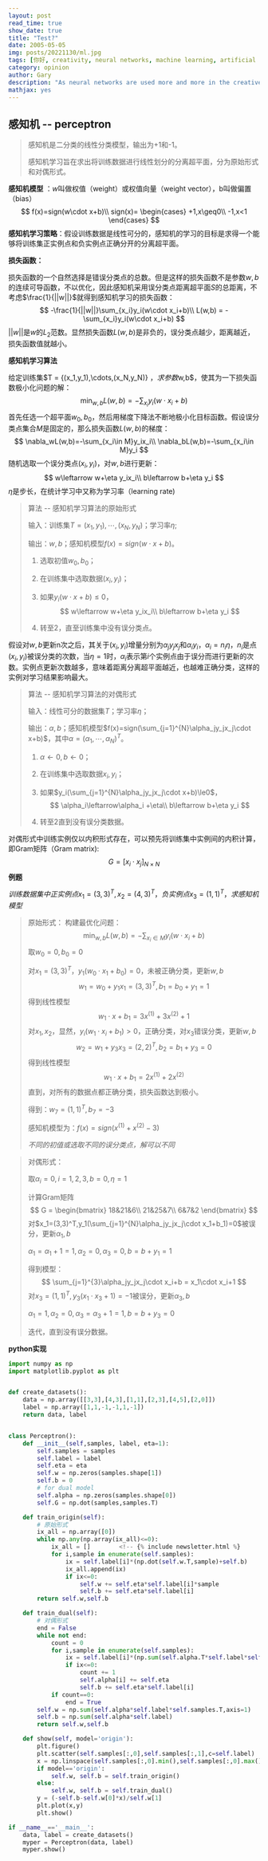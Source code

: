 ```yaml
---
layout: post
read_time: true
show_date: true
title: "Test?"
date: 2005-05-05
img: posts/20221130/ml.jpg
tags: [你好, creativity, neural networks, machine learning, artificial intelligence]
category: opinion
author: Gary
description: "As neural networks are used more and more in the creative process, text, images and even music are now created by AI, but who owns the copyright for those works?"
mathjax: yes
---
```


## 感知机 -- perceptron

> 感知机是二分类的线性分类模型，输出为+1和-1。
>
> 感知机学习旨在求出将训练数据进行线性划分的分离超平面，分为原始形式和对偶形式。

**感知机模型** ：$w$叫做权值（weight）或权值向量（weight vector），b叫做偏置（bias）
$$
f(x)=sign(w\cdot x+b)\\
sign(x)=
\begin{cases}
+1,x\geq0\\
-1,x<1
\end{cases}
$$
**感知机学习策略**：假设训练数据是线性可分的，感知机的学习的目标是求得一个能够将训练集正实例点和负实例点正确分开的分离超平面。

**损失函数：**

损失函数的一个自然选择是错误分类点的总数。但是这样的损失函数不是参数$w,b$的连续可导函数，不以优化，因此感知机采用误分类点距离超平面$S$的总距离，不考虑$\frac{1}{||w||}$就得到感知机学习的损失函数：
$$
-\frac{1}{||w||}\sum_{x_i}y_i(w\cdot x_i+b)\\
L(w,b) = -\sum_{x_i}y_i(w\cdot x_i+b)
$$
$||w||$是$w$的$L_2$范数。显然损失函数$L(w,b)$是非负的，误分类点越少，距离越近，损失函数值就越小。

**感知机学习算法**

给定训练集$T = {(x_1,y_1),\cdots,(x_N,y_N)} $，求参数$w,b$，使其为一下损失函数极小化问题的解：
$$
\min_{w,b}L(w,b)=-\sum_{x_i}y_i(w\cdot x_i+b)
$$
首先任选一个超平面$w_0,b_0$，然后用梯度下降法不断地极小化目标函数。假设误分类点集合$M$是固定的，那么损失函数$L(w,b)$的梯度：
$$
\nabla_wL(w,b)=-\sum_{x_i\in M}y_ix_i\\
\nabla_bL(w,b)=-\sum_{x_i\in M}y_i
$$
随机选取一个误分类点$(x_i,y_i)$，对$w,b$进行更新：
$$
w\leftarrow w+\eta y_ix_i\\
b\leftarrow b+\eta y_i
$$
$\eta$是步长，在统计学习中又称为学习率（learning rate)

> 算法 -- 感知机学习算法的原始形式
>
> 输入：训练集$T = {(x_1,y_1),\cdots,(x_N,y_N)}$；学习率$\eta$;
>
> 输出：$w,b$；感知机模型$f(x)=sign(w\cdot x+b)$。
>
> 1. 选取初值$w_0,b_0$；
>
> 2. 在训练集中选取数据$(x_i,y_i)$；
>
> 3. 如果$y_i(w\cdot x+b)\leq0$，
>    $$
>    w\leftarrow w+\eta y_ix_i\\
>    b\leftarrow b+\eta y_i
>    $$
>
> 4. 转至2，直至训练集中没有误分类点。



假设对$w,b$更新n次之后，其关于$(x_i,y_i)$增量分别为$\alpha_jy_jx_j$和$\alpha_iy_i$，$\alpha_i=n_i\eta$，$n_i$是点$(x_i,y_i)$被误分类的次数，当$\eta =1$时，$\alpha_i$表示第$i$个实例点由于误分而进行更新的次数。实例点更新次数越多，意味着距离分离超平面越近，也越难正确分类，这样的实例对学习结果影响最大。

> 算法 -- 感知机学习算法的对偶形式
>
> 输入：线性可分的数据集$T$；学习率$\eta$；
>
> 输出：$\alpha,b$；感知机模型$f(x)=sign(\sum_{j=1}^{N}\alpha_jy_jx_j\cdot x+b)$，其中$\alpha=(\alpha_1,\cdots,\alpha_N)^T$。
>
> 1. $\alpha\leftarrow 0,b\leftarrow 0$；
>
> 2. 在训练集中选取数据$x_i,y_i$；
>
> 3. 如果$y_i(\sum_{j=1}^{N}\alpha_jy_jx_j\cdot x+b)\le0$，
>    $$
>    \alpha_i\leftarrow\alpha_i +\eta\\
>    b\leftarrow b+\eta y_i
>    $$
>    
>
> 4. 转至2直到没有误分类数据。

对偶形式中训练实例仅以内积形式存在，可以预先将训练集中实例间的内积计算，即Gram矩阵（Gram matrix):
$$
G=[x_i\cdot x_j]_{N\times N}
$$
**例题**

$训练数据集中正实例点x_1=(3,3)^T,x_2=(4,3)^T，负实例点x_3=(1,1)^T，求感知机模型$

 > 原始形式：
 > 构建最优化问题：
 > $$
 > \min_{w,b}L(w,b) = -\sum_{x_i\in M}y_i(w\cdot x_i+b)
 > $$
 > 取$w_0=0,b_0=0$
 >
 > 对$x_1=(3,3)^T$，$y_1(w_0\cdot x_1+b_0)=0$，未被正确分类，更新$w,b$
 > $$
 > w_1 = w_0+y_1x_1 = (3,3)^T,b_1=b_0+y_1=1
 > $$
 > 得到线性模型
 > $$
 > w_1\cdot x+b_1 = 3x^{(1)}+3x^{(2)}+1
 > $$
 > 对$x_1,x_2$，显然，$y_i(w_1\cdot x_i+b_1)>0$，正确分类，对$x_3$错误分类，更新$w,b$
 > $$
 > w_2 = w_1+y_3x_3 = (2,2)^T,b_2=b_1+y_3=0
 > $$
 > 得到线性模型
 > $$
 > w_1\cdot x+b_1 = 2x^{(1)}+2x^{(2)}
 > $$
 > 直到，对所有的数据点都正确分类，损失函数达到极小。
 >
 > 得到：$w_7=(1,1)^T,b_7=-3$
 >
 > 感知机模型为：$f(x)=sign(x^{(1)}+x^{(2)}-3)$
 >
 > *不同的初值或选取不同的误分类点，解可以不同*

> 对偶形式：
>
> 取$\alpha_i=0,i=1,2,3,b=0,\eta =1$
>
> 计算Gram矩阵
> $$
> G = \begin{bmatrix}
> 18&21&6\\
> 21&25&7\\
> 6&7&2
> \end{bmatrix}
> $$
> 对$x_1=(3,3)^T,y_1(\sum_{j=1}^{N}\alpha_jy_jx_j\cdot x_1+b_1)=0$被误分，更新$\alpha_1,b$
>
> $\alpha_1=\alpha_1+1=1,\alpha_2=0,\alpha_3=0,b=b+y_1=1$
>
> 得到模型：
> $$
> \sum_{j=1}^{3}\alpha_jy_jx_j\cdot x_i+b = x_1\cdot x_i+1
> $$
> 对$x_3=(1,1)^T,y_3(x_1\cdot x_3+1)=-1$被误分，更新$\alpha_3,b$
>
> $\alpha_1=1,\alpha_2=0,\alpha_3 = \alpha_3+1=1,b=b+y_3=0$
>
> 迭代，直到没有误分数据。

**python实现**

```python
import numpy as np
import matplotlib.pyplot as plt


def create_datasets():
    data = np.array([[3,3],[4,3],[1,1],[2,3],[4,5],[2,0]])
    label = np.array([1,1,-1,-1,1,-1])
    return data, label


class Perceptron():
    def __init__(self,samples, label, eta=1):
        self.samples = samples
        self.label = label
        self.eta = eta
        self.w = np.zeros(samples.shape[1])
        self.b = 0
        # for dual model
        self.alpha = np.zeros(samples.shape[0])
        self.G = np.dot(samples,samples.T)

    def train_origin(self):
        # 原始形式
        ix_all = np.array([0])
        while np.any(np.array(ix_all)<=0):
            ix_all = []        <!-- {% include newsletter.html %}
            for i,sample in enumerate(self.samples):
                ix = self.label[i]*(np.dot(self.w.T,sample)+self.b)
                ix_all.append(ix)
                if ix<=0:
                    self.w += self.eta*self.label[i]*sample
                    self.b += self.eta*self.label[i]
        return self.w,self.b

    def train_dual(self):
        # 对偶形式
        end = False
        while not end:
            count = 0
            for i,sample in enumerate(self.samples):
                ix = self.label[i]*(np.sum(self.alpha.T*self.label*self.G[i])+self.b)
                if ix<=0:
                    count += 1
                    self.alpha[i] += self.eta
                    self.b += self.eta*self.label[i]
            if count==0:
                end = True
        self.w = np.sum(self.alpha*self.label*self.samples.T,axis=1)
        self.b = np.sum(self.alpha*self.label)      
        return self.w,self.b

    def show(self, model='origin'):
        plt.figure()
        plt.scatter(self.samples[:,0],self.samples[:,1],c=self.label)
        x = np.linspace(self.samples[:,0].min(),self.samples[:,0].max(),10)
        if model=='origin':
            self.w, self.b = self.train_origin()
        else:
            self.w, self.b = self.train_dual()
        y = (-self.b-self.w[0]*x)/self.w[1]
        plt.plot(x,y)
        plt.show()

if __name__=='__main__':
    data, label = create_datasets()
    myper = Perceptron(data, label)
    myper.show()

```
